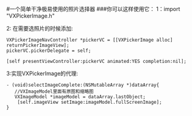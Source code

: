 #一个简单干净极易使用的照片选择器
###你可以这样使用它：
1：import "VXPickerImage.h"

2: 在需要选照片的时候添加:

```
VXPickerImageNavController *pickerVC = [[VXPickerImage alloc] returnPickerImageView];
pickerVC.pickerDelegate = self;

[self presentViewController:pickerVC animated:YES completion:nil];
```

3:实现VXPickerImage的代理:

```
- (void)selectImageComplete:(NSMutableArray *)dataArray{
   //VXImageModel里面有原图和缩略图
   VXImageModel *imageModel = dataArray.lastObject;
    [self.imageView setImage:imageModel.fullScreenImage];
}
```

